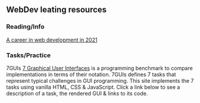## WebDev leating resources

### Reading/Info


[A career in web development in 2021](https://dev.to/shahilalit/a-career-in-web-development-in-2021-lan)



### Tasks/Practice


7GUIs [7 Graphical User Interfaces](https://7guis.bradwoods.io/) is a programming benchmark to compare implementations in terms of their notation. 7GUIs defines 7 tasks that represent typical challenges in GUI programming. This site implements the 7 tasks using vanilla HTML, CSS & JavaScript. Click a link below to see a description of a task, the rendered GUI & links to its code. 
